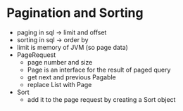 # Pagination and Sorting

- paging in sql -> limit and offset
- sorting in sql -> order by
- limit is memory of JVM (so page data)
- PageRequest
  - page number and size
  - Page is an interface for the result of paged query
  - get next and previous Pagable
  - replace List<Y> with Page<Y>
- Sort
  - add it to the page request by creating a Sort object
